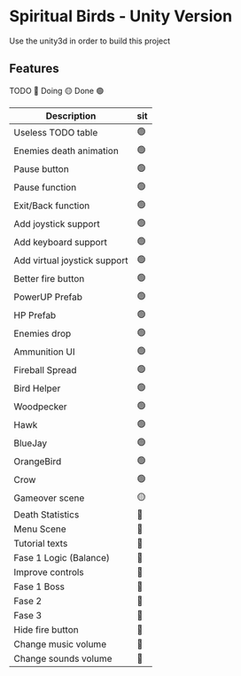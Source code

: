 # Spiritual Birds - Unity Version

Use the unity3d in order to build this project

## Features

TODO 🔴
Doing 🟡
Done 🟢

| Description | sit |
| -- | -- |
| Useless TODO table | 🟢 |
| Enemies death animation | 🟢 |
| Pause button | 🟢 |
| Pause function | 🟢 |
| Exit/Back function | 🟢 |
| Add joystick support | 🟢 |
| Add keyboard support | 🟢 |
| Add virtual joystick support | 🟢 |
| Better fire button | 🟢 |
| PowerUP Prefab | 🟢 |
| HP Prefab | 🟢 |
| Enemies drop | 🟢 |
| Ammunition UI | 🟢 |
| Fireball Spread | 🟢 |
| Bird Helper | 🟢 |
| Woodpecker | 🟢 |
| Hawk | 🟢 |
| BlueJay | 🟢 |
| OrangeBird | 🟢 |
| Crow | 🟢 |
| Gameover scene | 🟡 |
| Death Statistics | 🔴 |
| Menu Scene | 🔴 |
| Tutorial texts | 🔴 |
| Fase 1 Logic (Balance) | 🔴 |
| Improve controls | 🔴 |
| Fase 1 Boss | 🔴 |
| Fase 2 | 🔴 |
| Fase 3 | 🔴 |
| Hide fire button | 🔴 |
| Change music volume  | 🔴 |
| Change sounds volume  | 🔴 |

